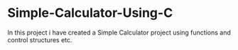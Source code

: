 # Simple-Calculator-Using-C
In this project i have created a Simple Calculator project using functions and control structures etc.
